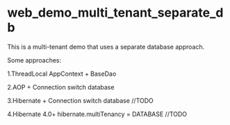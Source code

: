 # web_demo_multi_tenant_separate_db

This is a multi-tenant demo that uses a separate database approach.

Some approaches:

1.ThreadLocal
AppContext + BaseDao

2.AOP + Connection switch database

3.Hibernate + Connection switch database
//TODO

4.Hibernate 4.0+
hibernate.multiTenancy = DATABASE
//TODO
